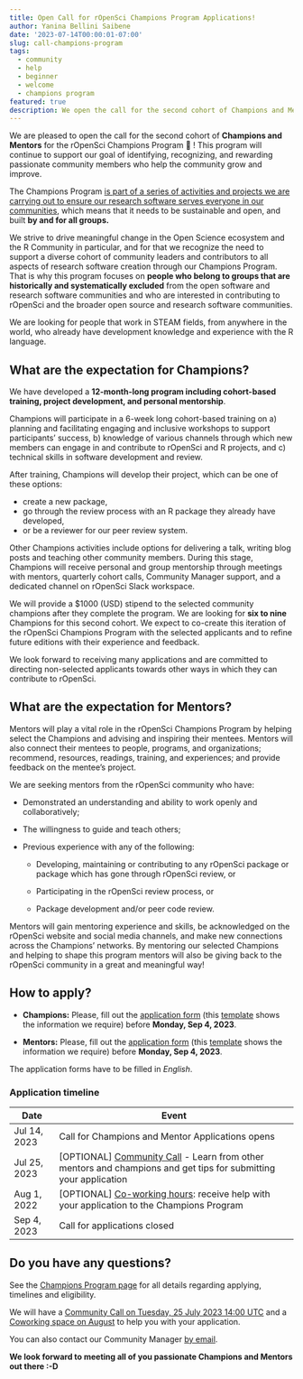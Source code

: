 ```yaml
---
title: Open Call for rOpenSci Champions Program Applications! 
author: Yanina Bellini Saibene
date: '2023-07-14T00:00:01-07:00'
slug: call-champions-program
tags:
  - community
  - help
  - beginner
  - welcome
  - champions program
featured: true 
description: We open the call for the second cohort of Champions and Mentors!
---
```


We are pleased to open the call for the second cohort of **Champions and Mentors** for the rOpenSci Champions Program 🎉 ! This program will continue to support our goal of identifying, recognizing, and rewarding passionate community members who help the community grow and improve.

The Champions Program [is part of a series of activities and projects we are carrying out to ensure our research software serves everyone in our communities](/blog/2021/12/20/inclusive-leadership-program/), which means that it needs to be sustainable and open, and built __by and for all groups.__

We strive to drive meaningful change in the Open Science ecosystem and the R Community in particular, and for that  we recognize the need to support a diverse cohort of community leaders and contributors to all aspects of research software creation through our Champions Program.
That is why this program focuses on __people who belong to groups that are historically and systematically excluded__ from the open software and research software communities and who are interested in contributing to rOpenSci and the broader open source and research software communities.

We are looking for people that work in STEAM fields, from anywhere in the world, who already have development knowledge and experience with the R language. 


## What are the expectation for Champions?

We have developed a **12-month-long program including cohort-based training, project development, and personal mentorship**. 

Champions will participate in a 6-week long cohort-based training on a) planning and facilitating engaging and inclusive workshops to support participants’ success, b) knowledge of various channels through which new members can engage in and contribute to rOpenSci and R projects, and c) technical skills in software development and review. 

After training, Champions will develop their project, which can be one of these options: 

- create a new package, 
- go through the review process with an R package they already have developed, 
- or be a reviewer for our peer review system.  

Other Champions activities include options for delivering a talk, writing blog posts and teaching other community members. During this stage, Champions will receive personal and group mentorship through meetings with mentors, quarterly cohort calls, Community Manager support, and a dedicated channel on rOpenSci Slack workspace.

We will provide a $1000 (USD) stipend to the selected community champions after they complete the program.
We are looking for **six to nine** Champions for this second cohort. We expect to co-create this iteration of the rOpenSci Champions Program with the selected applicants and to refine future editions with their experience and feedback.

We look forward to receiving many applications and are committed to directing non-selected applicants towards other ways in which they can contribute to rOpenSci.


## What are the expectation for Mentors?

Mentors will play a vital role in the rOpenSci Champions Program by helping select the Champions and advising and inspiring their mentees. Mentors will also connect their mentees to people, programs, and organizations; recommend, resources, readings, training, and experiences; and provide feedback on the mentee’s project.

We are seeking mentors from the rOpenSci community who have:

  * Demonstrated an understanding and ability to work openly and collaboratively;

  * The willingness to guide and teach others;

  * Previous experience with any of the following:

      * Developing, maintaining or contributing to any rOpenSci package or package which has gone through rOpenSci review, or

      * Participating in the rOpenSci review process, or

      * Package development and/or peer code review.

Mentors will gain mentoring experience and skills, be acknowledged on the rOpenSci website and social media channels, and make new connections across the Champions’ networks. By mentoring our selected Champions and helping to shape this program mentors will also be giving back to the rOpenSci community in a great and meaningful way!

## How to apply?

* **Champions:** Please, fill out the [application form](https://airtable.com/shrAsYlSXU0coJ5Ld) (this [template](/champions/files/champions_template) shows the information we require) before __Monday, Sep 4, 2023__.

* **Mentors:** Please, fill out the [application form](https://airtable.com/shrlrLdQbb4wphosK) (this [template](/champions/files/champions_template) shows the information we require) before __Monday, Sep 4, 2023__.

The application forms have to be filled in _English_.

### Application timeline

|Date|Event|
|----|-----|
|Jul 14, 2023|Call for Champions and Mentor Applications opens|
|Jul 25, 2023| [OPTIONAL] [Community Call](/commcalls/july2023-championprogram/) - Learn from other mentors and champions and get tips for submitting your application |
|Aug 1, 2022| [OPTIONAL] [Co-working hours](/events/coworking-2023-08/): receive help with your application to the Champions Program |
|Sep 4, 2023|Call for applications closed|


## Do you have any questions?

See the [Champions Program page](/champions/) for all details regarding applying, timelines and eligibility. 

We will have a [Community Call on Tuesday, 25 July 2023 14:00 UTC](/commcalls/july2023-championprogram/) and a [Coworking space on August](/events/coworking-2023-08/) to help you with your application.

You can also contact our Community Manager [by email](mailto:yabellini@ropensci.org). 


**We look forward to meeting all of you passionate Champions and Mentors out there :-D**

